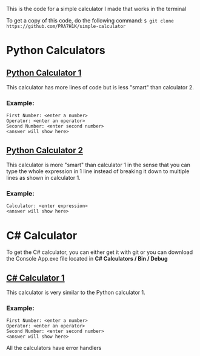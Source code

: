 This is the code for a simple calculator I made that works in the terminal

To get a copy of this code, do the following command:
`$ git clone https://github.com/PRA7H1K/simple-calculator`

# Python Calculators

## [Python Calculator 1](https://github.com/PRA7H1K/simple-calculator/blob/main/Python%20Calculators/calculator_1.py)
This calculator has more lines of code but is less "smart" than calculator 2.

### Example:
```
First Number: <enter a number>
Operator: <enter an operator>
Second Number: <enter second number>
<answer will show here>
```

## [Python Calculator 2](https://github.com/PRA7H1K/simple-calculator/blob/main/Python%20Calculators/calculator_2.py)
This calculator is more "smart" than calculator 1 in the sense that you can type the whole expression in 1 line instead of breaking it down to multiple lines as shown in calculator 1.

### Example:
```
Calculator: <enter expression>
<answer will show here>
```

# C# Calculator
To get the C# calculator, you can either get it with git or you can download the Console App.exe file located in __C# Calculators / Bin / Debug__

## [C# Calculator 1](https://github.com/PRA7H1K/simple-calculator/blob/main/C%23%20Calculators/Program.cs)
This calculator is very similar to the Python calculator 1.

### Example:
```
First Number: <enter a number>
Operator: <enter an operator>
Second Number: <enter second number>
<answer will show here>
```


All the calculators have error handlers
